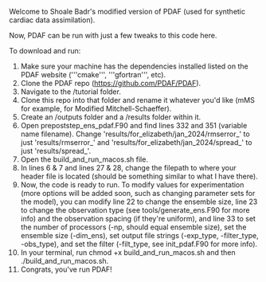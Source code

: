 Welcome to Shoale Badr's modified version of PDAF (used for synthetic cardiac data assimilation).

Now, PDAF can be run with just a few tweaks to this code here. 

To download and run:
1. Make sure your machine has the dependencies installed listed on the PDAF website ('''cmake''', '''gfortran''', etc).
2. Clone the PDAF repo (https://github.com/PDAF/PDAF).
3. Navigate to the /tutorial folder.
4. Clone this repo into that folder and rename it whatever you'd like (mMS for example, for Modified Mitchell-Schaeffer).
5. Create an /outputs folder and a /results folder within it.
6. Open prepoststep_ens_pdaf.F90 and find lines 332 and 351 (variable name filename). Change 'results/for_elizabeth/jan_2024/rmserror_' to just 'results/rmserror_'
   and 'results/for_elizabeth/jan_2024/spread_' to just 'results/spread_'.
7. Open the build_and_run_macos.sh file.
8. In lines 6 & 7 and lines 27 & 28, change the filepath to where your header file is located (should be something similar to what I have there).
9. Now, the code is ready to run. To modify values for experimentation (more options will be added soon, such as changing parameter sets for the model),
   you can modify line 22 to change the ensemble size, line 23 to change the observation type (see tools/generate_ens.F90 for more info) and the observation spacing
   (if they're uniform), and line 33 to set the number of processors (-np, should equal ensemble size), set the ensemble size (-dim_ens), set output file strings
   (-exp_type, -filter_type, -obs_type), and set the filter (-filt_type, see init_pdaf.F90 for more info).
13. In your terminal, run chmod +x build_and_run_macos.sh and then ./build_and_run_macos.sh.
14. Congrats, you've run PDAF!



